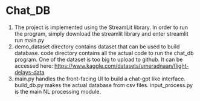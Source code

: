 # Chat_DB
1. The project is implemented using the StreamLit library. In order to run the program, simply download the streamlit library and enter streamlit run main.py
2. demo_dataset directory contains dataset that can be used to build database. code directory contains all the actual code to run the chat_db program. One of the dataset is too big to upload to github. It can be accessed here: https://www.kaggle.com/datasets/umeradnaan/flight-delays-data
3. main.py handles the front-facing UI to build a chat-gpt like interface. build_db.py makes the actual database from csv files. input_process.py is the main NL processing module.
